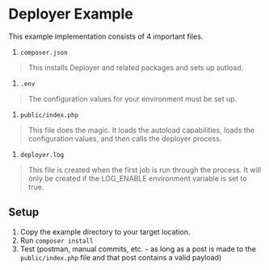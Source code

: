 # Deployer Example

This example implementation consists of 4 important files.

1. `composer.json` 
> This installs Deployer and related packages and sets up autload.
1. `.env` 
> The configuration values for your environment must be set up.
1. `public/index.php` 
> This file does the magic.  It loads the autoload capabilities, loads the configuration values, and then calls the deployer process.
1. `deployer.log` 
> This file is created when the first job is run through the process.  It will only be created if the LOG_ENABLE environment variable is set to true.

## Setup

1. Copy the example directory to your target location.
2. Run `composer install`
3. Test (postman, manual commits, etc. - as long as a post is made to the `public/index.php` file and that post contains a valid payload)
